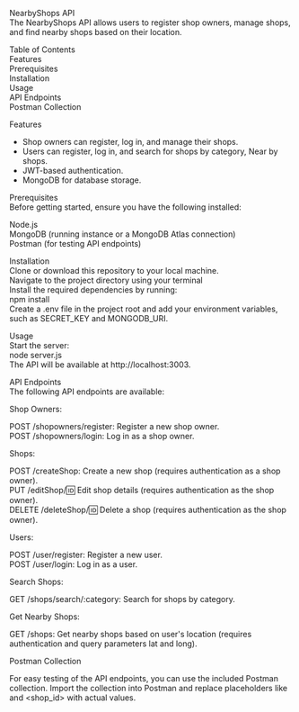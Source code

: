 NearbyShops API  
The NearbyShops API allows users to register shop owners, manage shops, and find nearby shops based on their location.

Table of Contents   
Features  
Prerequisites  
Installation  
Usage  
API Endpoints  
Postman Collection  
 
Features  

- Shop owners can register, log in, and manage their shops.    
- Users can register, log in, and search for shops by category, Near by shops.    
- JWT-based authentication.  
- MongoDB for database storage.  
 
Prerequisites  
Before getting started, ensure you have the following installed:  

Node.js  
MongoDB (running instance or a MongoDB Atlas connection)  
Postman (for testing API endpoints)  


Installation  
Clone or download this repository to your local machine.  
Navigate to the project directory using your terminal  
Install the required dependencies by running:  
npm install  
Create a .env file in the project root and add your environment variables, such as SECRET_KEY and MONGODB_URI.  

Usage  
Start the server:  
node server.js  
The API will be available at http://localhost:3003.  

API Endpoints  
The following API endpoints are available:  

Shop Owners:  

POST /shopowners/register: Register a new shop owner.    
POST /shopowners/login: Log in as a shop owner.  

Shops:  

POST /createShop: Create a new shop (requires authentication as a shop owner).  
PUT /editShop/:id: Edit shop details (requires authentication as the shop owner).  
DELETE /deleteShop/:id: Delete a shop (requires authentication as the shop owner).  

Users:  

POST /user/register: Register a new user.  
POST /user/login: Log in as a user.  

Search Shops:  

GET /shops/search/:category: Search for shops by category.  
 
Get Nearby Shops:  

GET /shops: Get nearby shops based on user's location (requires authentication and query parameters lat and long).  


Postman Collection  

For easy testing of the API endpoints, you can use the included Postman collection. Import the collection into Postman and replace placeholders like <token> and <shop_id> with actual values.
